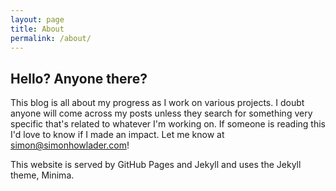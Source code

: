 ```yaml
---
layout: page
title: About
permalink: /about/
---
```


## Hello? Anyone there?
This blog is all about my progress as I work on various projects. I doubt anyone will come across my posts unless they search for something very specific that's related to whatever I'm working on. If someone is reading this I'd love to know if I made an impact. Let me know at simon@simonhowlader.com!

This website is served by GitHub Pages and Jekyll and uses the Jekyll theme, Minima.
